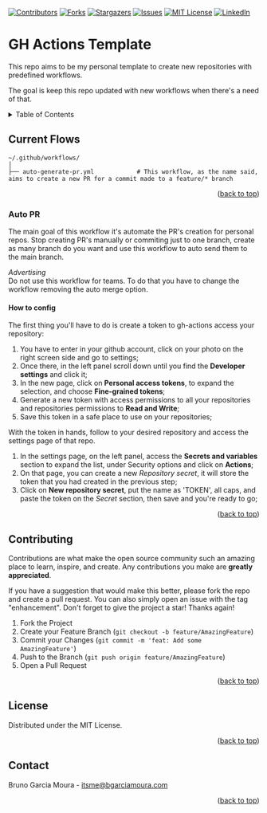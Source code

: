 <a name="readme-top"></a>

[![Contributors][contributors-shield]][contributors-url]
[![Forks][forks-shield]][forks-url]
[![Stargazers][stars-shield]][stars-url]
[![Issues][issues-shield]][issues-url]
[![MIT License][license-shield]][license-url]
[![LinkedIn][linkedin-shield]][linkedin-url]


# GH Actions Template

This repo aims to be my personal template to create new repositories with predefined workflows.

The goal is keep this repo updated with new workflows when there's a need of that.


<details>
  <summary>Table of Contents</summary>
  <ol>
    <li>
      <a href="#current-flows">Current Flows</a>
      <ul>
        <a href="#auto-pr">Auto PR</a>
        <ul>
            <a href="#how-to-config">How to config</a>
        </ul>
      </ul>
    </li>
    <li><a href="#contributing">Contributing</a></li>
    <li><a href="#license">License</a></li>
    <li><a href="#contact">Contact</a></li>
    <li><a href="#acknowledgments">Acknowledgments</a></li>
  </ol>
</details>



## Current Flows

```
~/.github/workflows/
│
├── auto-generate-pr.yml            # This workflow, as the name said, aims to create a new PR for a commit made to a feature/* branch
```

<p align="right">(<a href="#readme-top">back to top</a>)</p>

### Auto PR

The main goal of this workflow it's automate the PR's creation for personal repos. Stop creating PR's manually or commiting just to one branch, create as many branch do you want and use this workflow to auto send them to the main branch.

*Advertising*<br>
Do not use this workflow for teams.
To do that you have to change the workflow removing the auto merge option.

#### How to config

The first thing you'll have to do is create a token to gh-actions access your repository:

1. You have to enter in your github account, click on your photo on the right screen side and go to settings;
2. Once there, in the left panel scroll down until you find the **Developer settings** and click it;
3. In the new page, click on **Personal access tokens**, to expand the selection, and choose **Fine-grained tokens**;
4. Generate a new token with access permissions to all your repositories and repositories permissions to **Read and Write**;
5. Save this token in a safe place to use on your repositories;

With the token in hands, follow to your desired repository and access the settings page of that repo.

1. In the settings page, on the left panel, access the **Secrets and variables** section to expand the list, under Security options and click on **Actions**;
2. On that page, you can create a new *Repository secret*, it will store the token that you had created in the previous step;
3. Click on **New repository secret**, put the name as 'TOKEN', all caps, and paste the token on the *Secret* section, then save and you're ready to go;


<p align="right">(<a href="#readme-top">back to top</a>)</p>


## Contributing

Contributions are what make the open source community such an amazing place to learn, inspire, and create. Any contributions you make are **greatly appreciated**.

If you have a suggestion that would make this better, please fork the repo and create a pull request. You can also simply open an issue with the tag "enhancement".
Don't forget to give the project a star! Thanks again!

1. Fork the Project
2. Create your Feature Branch (`git checkout -b feature/AmazingFeature`)
3. Commit your Changes (`git commit -m 'feat: Add some AmazingFeature'`)
4. Push to the Branch (`git push origin feature/AmazingFeature`)
5. Open a Pull Request

<p align="right">(<a href="#readme-top">back to top</a>)</p>



<!-- LICENSE -->
## License

Distributed under the MIT License.

<p align="right">(<a href="#readme-top">back to top</a>)</p>



<!-- CONTACT -->
## Contact

Bruno Garcia Moura - itsme@bgarciamoura.com


<p align="right">(<a href="#readme-top">back to top</a>)</p>



[contributors-shield]: https://img.shields.io/github/contributors/bgarciamoura/gh-actions-template.svg?style=for-the-badge
[contributors-url]: https://github.com/bgarciamoura/gh-actions-template/graphs/contributors
[forks-shield]: https://img.shields.io/github/forks/bgarciamoura/gh-actions-template.svg?style=for-the-badge
[forks-url]: https://github.com/bgarciamoura/gh-actions-template/network/members
[stars-shield]: https://img.shields.io/github/stars/bgarciamoura/gh-actions-template.svg?style=for-the-badge
[stars-url]: https://github.com/bgarciamoura/gh-actions-template/stargazers
[issues-shield]: https://img.shields.io/github/issues/bgarciamoura/gh-actions-template.svg?style=for-the-badge
[issues-url]: https://github.com/bgarciamoura/gh-actions-template/issues
[license-shield]: https://img.shields.io/github/license/bgarciamoura/gh-actions-template.svg?style=for-the-badge
[license-url]: https://github.com/bgarciamoura/gh-actions-template/blob/master/LICENSE.txt
[linkedin-shield]: https://img.shields.io/badge/-LinkedIn-black.svg?style=for-the-badge&logo=linkedin&colorB=555
[linkedin-url]: https://linkedin.com/in/bgarciamoura
